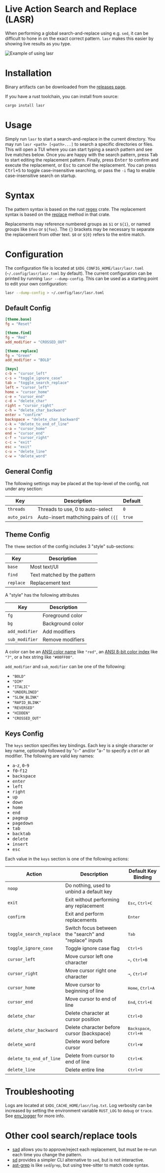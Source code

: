 # Live Action Search and Replace (LASR)

When performing a global search-and-replace using e.g. `sed`, it can be difficult to hone in on the exact correct pattern.
`lasr` makes this easier by showing live results as you type.

![Example of using lasr](lasr.gif)

# Installation

Binary artifacts can be downloaded from the [releases page](https://github.com/rcorre/lasr/releases).

If you have a rust toolchain, you can install from source:

```bash
cargo install lasr
```

# Usage

Simply run `lasr` to start a search-and-replace in the current directory. You may run `lasr <path> [<path>...]` to search a specific directories or files.
This will open a TUI where you can start typing a search pattern and see live matches below.
Once you are happy with the search pattern, press <kbd>Tab</kbd> to start editing the replacement pattern.
Finally, press <kbd>Enter</kbd> to confirm and execute the replacement, or <kbd>Esc</kbd> to cancel the replacement.
You can press <kbd>Ctrl+S</kbd> to toggle case-insensitive searching, or pass the `-i` flag to enable case-insensitive search on startup.

# Syntax

The pattern syntax is based on the rust [regex](https://docs.rs/regex/latest/regex/#syntax) crate.
The replacement syntax is based on the [replace](https://docs.rs/regex/latest/regex/struct.Regex.html#method.replace) method in that crate.

Replacements may reference numbered groups as `$1` or `${1}`, or named groups like `$foo` or `${foo}`. The `{}` brackets may be necessary to separate the replacement from other text. `$0` or `${0}` refers to the entire match.

# Configuration

The configuration file is located at `$XDG_CONFIG_HOME/lasr/lasr.toml` (`~/.config/lasr/lasr.toml` by default).
The current configuration can be printed by running `lasr --dump-config`. This can be used as a starting point to edit your own configuration:

```bash
lasr --dump-config > ~/.config/lasr/lasr.toml
```

## Default Config

```toml
[theme.base]
fg = "Reset"

[theme.find]
fg = "Red"
add_modifier = "CROSSED_OUT"

[theme.replace]
fg = "Green"
add_modifier = "BOLD"

[keys]
c-b = "cursor_left"
c-s = "toggle_ignore_case"
tab = "toggle_search_replace"
left = "cursor_left"
home = "cursor_home"
c-e = "cursor_end"
c-d = "delete_char"
right = "cursor_right"
c-h = "delete_char_backward"
enter = "confirm"
backspace = "delete_char_backward"
c-k = "delete_to_end_of_line"
c-a = "cursor_home"
end = "cursor_end"
c-f = "cursor_right"
c-c = "exit"
esc = "exit"
c-u = "delete_line"
c-w = "delete_word"
```

## General Config

The following settings may be placed at the top-level of the config, not under any section:

| Key          | Description                          | Default |
| ------------ | ------------------------------------ | ------- |
| `threads`    | Threads to use, 0 to auto-select     | `0`     |
| `auto_pairs` | Auto-insert mathching pairs of `({[` | `true`  |

## Theme Config

The `theme` section of the config includes 3 "style" sub-sections:

| Key       | Description                 |
| --------- | --------------------------- |
| `base`    | Most text/UI                |
| `find`    | Text matched by the pattern |
| `replace` | Replacement text            |

A "style" has the following attributes

| Key            | Description      |
| -------------- | ---------------- |
| `fg`           | Foreground color |
| `bg`           | Background color |
| `add_modifier` | Add modifiers    |
| `sub_modifier` | Remove modifiers |

A color can be an [ANSI color name] like `"red"`, an [ANSI 8-bit color index] like `"7"`, or a hex string like `"#00FF00"`.

[ANSI color name]: https://docs.rs/ratatui/latest/ratatui/style/enum.Color.html
[ANSI 8-bit color index]: https://en.wikipedia.org/wiki/ANSI_escape_code#8-bit

`add_modifier` and `sub_modifier` can be one of the following:

- `"BOLD"`
- `"DIM"`
- `"ITALIC"`
- `"UNDERLINED"`
- `"SLOW_BLINK"`
- `"RAPID_BLINK"`
- `"REVERSED"`
- `"HIDDEN"`
- `"CROSSED_OUT"`

## Keys Config

The `keys` section specifies key bindings. Each key is a single character or key name, optionally followed by "c-" and/or "a-" to specify a ctrl or alt modifier. The following are valid key names:

- <kbd>a</kbd>-<kbd>z</kbd>, <kbd>0</kbd>-<kbd>9</kbd>
- <kbd>f0</kbd>-<kbd>f12</kbd>
- <kbd>backspace</kbd>
- <kbd>enter</kbd>
- <kbd>left</kbd>
- <kbd>right</kbd>
- <kbd>up</kbd>
- <kbd>down</kbd>
- <kbd>home</kbd>
- <kbd>end</kbd>
- <kbd>pageup</kbd>
- <kbd>pagedown</kbd>
- <kbd>tab</kbd>
- <kbd>backtab</kbd>
- <kbd>delete</kbd>
- <kbd>insert</kbd>
- <kbd>esc</kbd>

Each value in the `keys` section is one of the following actions:

| Action                  | Description                                            | Default Key Binding                     |
| ----------------------- | ------------------------------------------------------ | --------------------------------------- |
| `noop`                  | Do nothing, used to unbind a default key               |                                         |
| `exit`                  | Exit without performing any replacement                | <kbd>Esc</kbd>, <kbd>Ctrl+C</kbd>       |
| `confirm`               | Exit and perform replacements                          | <kbd>Enter</kbd>                        |
| `toggle_search_replace` | Switch focus between the "search" and "replace" inputs | <kbd>Tab</kbd>                          |
| `toggle_ignore_case   ` | Toggle ignore case flag                                | <kbd>Ctrl+S</kbd>                       |
| `cursor_left`           | Move cursor left one character                         | <kbd>←</kbd>, <kbd>Ctrl+B</kbd>         |
| `cursor_right`          | Move cursor right one character                        | <kbd>→</kbd>, <kbd>Ctrl+F</kbd>         |
| `cursor_home`           | Move cursor to beginning of line                       | <kbd>Home</kbd>, <kbd>Ctrl+A</kbd>      |
| `cursor_end`            | Move cursor to end of line                             | <kbd>End</kbd>, <kbd>Ctrl+E</kbd>       |
| `delete_char`           | Delete character at cursor position                    | <kbd>Ctrl+D</kbd>                       |
| `delete_char_backward`  | Delete character before cursor (backspace)             | <kbd>Backspace</kbd>, <kbd>Ctrl+H</kbd> |
| `delete_word`           | Delete word before cursor                              | <kbd>Ctrl+W</kbd>                       |
| `delete_to_end_of_line` | Delete from cursor to end of line                      | <kbd>Ctrl+K</kbd>                       |
| `delete_line`           | Delete entire line                                     | <kbd>Ctrl+U</kbd>                       |

# Troubleshooting

Logs are located at `$XDG_CACHE_HOME/lasr/log.txt`. Log verbosity can be increased by setting the environment variable `RUST_LOG` to `debug` or `trace`. See [env_logger](https://docs.rs/env_logger/latest/env_logger/) for more info.

# Other cool search/replace tools

- [sad](https://github.com/ms-jpq/sad) allows you to approve/reject each replacement, but must be re-run each time you change the pattern.
- [sd](https://github.com/chmln/sd) provides a simpler CLI alternative to `sed`, but is not interactive.
- [ast-grep](https://github.com/ast-grep/ast-grep) is like `sed`/`grep`, but using tree-sitter to match code syntax.
